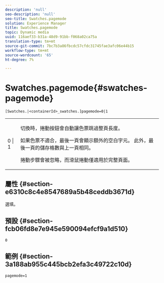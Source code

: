 ```yaml
---
description: 'null'
seo-description: 'null'
seo-title: Swatches.pagemode
solution: Experience Manager
title: Swatches.pagemode
topic: Dynamic media
uuid: 116aef33-b31a-48d9-91bb-f068a02ca75a
translation-type: tm+mt
source-git-commit: 7bc7b3a86fbcdc57cfdc31745fae3afc06e44b15
workflow-type: tm+mt
source-wordcount: '65'
ht-degree: 7%

---
```



# Swatches.pagemode{#swatches-pagemode}

`[Swatches.|<containerId>_swatches.]pagemode=0|1`

<table id="table_52306D2150BC4EE2BD4CE4C718E96CC0"> 
 <tbody> 
  <tr> 
   <td colname="col1"> <p> <span class="codeph"> 0 | 1 </span> </p> </td> 
   <td colname="col2"> <p> 切換時，捲動按鈕會自動讓色票跳過整頁長度。 </p> <p>如果色票不適合，最後一頁會顯示額外的空白字元。 此外，最後一頁的儲存格數與上一頁相同。 </p> <p>捲動步驟會被忽略，而滑鼠捲動僅適用於完整頁面。 </p> </td> 
  </tr> 
 </tbody> 
</table>

## 屬性 {#section-e6310c8c4e8547689a5b48ceddb3671d}

選填。

## 預設 {#section-fcb06fd8e7e945e590094efcf9a1d510}

`0`

## 範例 {#section-3a188ab955c445bcb2efa3c49722c10d}

`pagemode=1`
